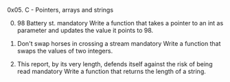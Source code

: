 0x05. C - Pointers, arrays and strings

0. 98 Battery st.
mandatory
Write a function that takes a pointer to an int as parameter and updates the value it points to 98.

1. Don't swap horses in crossing a stream
mandatory
Write a function that swaps the values of two integers.

2. This report, by its very length, defends itself against the risk of being read
mandatory
Write a function that returns the length of a string.
